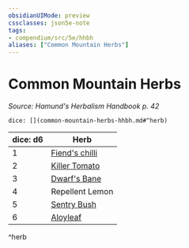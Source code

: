 ```yaml
---
obsidianUIMode: preview
cssclasses: json5e-note
tags:
- compendium/src/5e/hhbh
aliases: ["Common Mountain Herbs"]
---
```

# Common Mountain Herbs
*Source: Hamund's Herbalism Handbook p. 42* 

`dice: [](common-mountain-herbs-hhbh.md#^herb)`

| dice: d6 | Herb |
|----------|------|
| 1 | [Fiend's chilli](compendium/items/fiends-chilli-hhbh.md) |
| 2 | [Killer Tomato](compendium/items/killer-tomato-hhbh.md) |
| 3 | [Dwarf's Bane](compendium/items/dwarfs-bane-hhbh.md) |
| 4 | Repellent Lemon |
| 5 | [Sentry Bush](compendium/items/sentry-bush-hhbh.md) |
| 6 | [Aloyleaf](compendium/items/aloyleaf-hhbh.md) |
^herb